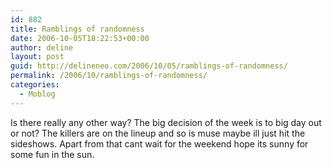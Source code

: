 ```yaml
---
id: 882
title: Ramblings of randomness
date: 2006-10-05T18:22:53+00:00
author: deline
layout: post
guid: http://delineneo.com/2006/10/05/ramblings-of-randomness/
permalink: /2006/10/ramblings-of-randomness/
categories:
  - Moblog
---
```

Is there really any other way? The big decision of the week is to big day out or not? The killers are on the lineup and so is muse maybe ill just hit the sideshows. Apart from that cant wait for the weekend hope its sunny for some fun in the sun.
